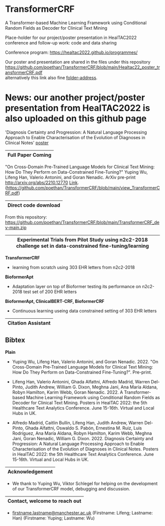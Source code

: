 # TransformerCRF
A Transformer-based Machine Learning Framework using Conditional Random Fields as Decoder for Clinical Text Mining

Place-holder for our project/poster presentation in HealTAC2022 conference and follow-up work: code and data sharing

Conference program: https://healtac2022.github.io/programmes/

Our poster and presentation are shared in the files under this repository
https://github.com/poethan/TransformerCRF/blob/main/Healtac22_poster_transformerCRF.pdf  
alternatively this link also fine [folder-address](https://drive.google.com/drive/folders/1ooyUP91Z5N-LPRsjDhOPZYrp5WpDunLw?usp=sharing).


# News: our another project/poster presentation from HealTAC2022 is also uploaded on this github page
'Diagnosis Certainty and Progression: A Natural Language Processing Approach to Enable Characterisation of the Evolution of Diagnoses in Clinical Notes'
[poster](https://github.com/poethan/TransformerCRF/blob/main/HealTAC22_poster14_centainty_progression.pdf)


| Full Paper Coming |
|---|
"On Cross-Domain Pre-Trained Language Models for Clinical Text Mining: How Do They Perform on Data-Constrained Fine-Tuning?" Yuping Wu, Lifeng Han, Valerio Antonini, and Goran Nenadic. ArXiv pre-print http://arxiv.org/abs/2210.12770 [Link](http://arxiv.org/abs/2210.12770). (https://github.com/poethan/TransformerCRF/blob/main/view_TransformerCRF.pdf)

| Direct code download |
|---|
From this repository: 
https://github.com/poethan/TransformerCRF/blob/main/TransformerCRF_dev-main.zip


| Experimental Trials from Pilot Study using n2c2-2018 challenge set in data-constrained fine-tuning/learning|
|---|

**TransformerCRF**
- learning from scratch using 303 EHR letters from n2c2-2018

**BioformerApt**
- Adaptation layer on top of Bioformer testing its performance on n2c2-2018 test set of 200 EHR letters

**BioformerApt, ClinicalBERT-CRF, BioformerCRF**
- Continuous learning useing data constrained setting of 303 EHR letters



| Citation Assistant |
|---|

**Bibtex**
- 

**Plain**

- Yuping Wu, Lifeng Han, Valerio Antonini, and Goran Nenadic. 2022. "On Cross-Domain Pre-Trained Language Models for Clinical Text Mining: How Do They Perform on Data-Constrained Fine-Tuning?". Pre-print.

- Lifeng Han, Valerio Antonini, Ghada Alfattni, Alfredo Madrid, Warren Del-Pinto, Judith Andrew, William G. Dixon, Meghna Jani, Ana María Aldana, Robyn Hamilton, Karim Webb, Goran Nenadic. 2022. A Transformer-based Machine Learning Framework using Conditional Random Fields as Decoder for Clinical Text Mining. Posters in HealTAC 2022: the 5th Healthcare Text Analytics Conference. June 15-16th. Virtual and Local Hubs in UK.

- Alfredo Madrid, Caitlin Bullin, Lifeng Han, Judith Andrew, Warren Del-Pinto, Ghada Alfattni, Oswaldo S. Pabón, Ernestina M. Ruiz, Luis Rodríguez, Ana María Aldana, Robyn Hamilton, Karim Webb, Meghna Jani, Goran Nenadic, William G. Dixon. 2022. Diagnosis Certainty and Progression: A Natural Language Processing Approach to Enable Characterisation of the Evolution of Diagnoses in Clinical Notes. Posters in HealTAC 2022: the 5th Healthcare Text Analytics Conference. June 15-16th. Virtual and Local Hubs in UK.


| Acknowledgement |
|---|

- We thank to Yuping Wu, Viktor Schlegel for helping on the development of our TransformerCRF model, debugging and discussion.

| Contact, welcome to reach out |
|---|

- firstname.lastname@manchester.ac.uk (Firstname: Lifeng; Lastname: Han) (Firstname: Yuping; Lastname: Wu)
